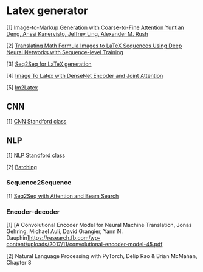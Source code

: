 # Latex generator

[1] [Image-to-Markup Generation with Coarse-to-Fine Attention
Yuntian Deng, Anssi Kanervisto, Jeffrey Ling, Alexander M. Rush](http://lstm.seas.harvard.edu/latex/)

[2] [Translating Math Formula Images to LaTeX Sequences Using Deep
Neural Networks with Sequence-level Training](https://arxiv.org/pdf/1908.11415.pdf)

[3] [Seq2Seq for LaTeX generation](https://guillaumegenthial.github.io/image-to-latex.html)

[4] [Image To Latex with DenseNet Encoder and Joint Attention](https://www.sciencedirect.com/science/article/pii/S1877050919302686)

[5] [Im2Latex](https://github.com/luopeixiang/im2latex)

## CNN

[1] [CNN Standford class](https://cs231n.github.io/)

## NLP

[1] [NLP Standford class](https://web.stanford.edu/class/cs224n/)

[2] [Batching](https://www.youtube.com/watch?v=U4WB9p6ODjM)

### Sequence2Sequence

[1] [Seq2Seq with Attention and Beam Search](https://guillaumegenthial.github.io/sequence-to-sequence.html)

### Encoder-decoder

[1] [A Convolutional Encoder Model for Neural Machine Translation, Jonas Gehring, Michael Auli, David Grangier, Yann N. Dauphin]https://research.fb.com/wp-content/uploads/2017/11/convolutional-encoder-model-45.pdf

[2] Natural Language Processing with PyTorch, Delip Rao & Brian McMahan, Chapter 8
